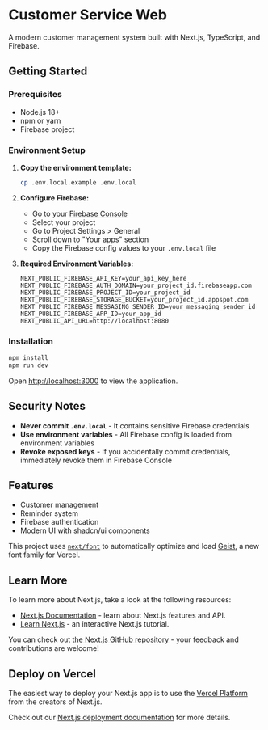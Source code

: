 # Customer Service Web

A modern customer management system built with Next.js, TypeScript, and Firebase.

## Getting Started

### Prerequisites

- Node.js 18+ 
- npm or yarn
- Firebase project

### Environment Setup

1. **Copy the environment template:**
   ```bash
   cp .env.local.example .env.local
   ```

2. **Configure Firebase:**
   - Go to your [Firebase Console](https://console.firebase.google.com/)
   - Select your project
   - Go to Project Settings > General
   - Scroll down to "Your apps" section
   - Copy the Firebase config values to your `.env.local` file

3. **Required Environment Variables:**
   ```env
   NEXT_PUBLIC_FIREBASE_API_KEY=your_api_key_here
   NEXT_PUBLIC_FIREBASE_AUTH_DOMAIN=your_project_id.firebaseapp.com
   NEXT_PUBLIC_FIREBASE_PROJECT_ID=your_project_id
   NEXT_PUBLIC_FIREBASE_STORAGE_BUCKET=your_project_id.appspot.com
   NEXT_PUBLIC_FIREBASE_MESSAGING_SENDER_ID=your_messaging_sender_id
   NEXT_PUBLIC_FIREBASE_APP_ID=your_app_id
   NEXT_PUBLIC_API_URL=http://localhost:8080
   ```

### Installation

```bash
npm install
npm run dev
```

Open [http://localhost:3000](http://localhost:3000) to view the application.

## Security Notes

- **Never commit `.env.local`** - It contains sensitive Firebase credentials
- **Use environment variables** - All Firebase config is loaded from environment variables
- **Revoke exposed keys** - If you accidentally commit credentials, immediately revoke them in Firebase Console

## Features

- Customer management
- Reminder system
- Firebase authentication
- Modern UI with shadcn/ui components

This project uses [`next/font`](https://nextjs.org/docs/app/building-your-application/optimizing/fonts) to automatically optimize and load [Geist](https://vercel.com/font), a new font family for Vercel.

## Learn More

To learn more about Next.js, take a look at the following resources:

- [Next.js Documentation](https://nextjs.org/docs) - learn about Next.js features and API.
- [Learn Next.js](https://nextjs.org/learn) - an interactive Next.js tutorial.

You can check out [the Next.js GitHub repository](https://github.com/vercel/next.js) - your feedback and contributions are welcome!

## Deploy on Vercel

The easiest way to deploy your Next.js app is to use the [Vercel Platform](https://vercel.com/new?utm_medium=default-template&filter=next.js&utm_source=create-next-app&utm_campaign=create-next-app-readme) from the creators of Next.js.

Check out our [Next.js deployment documentation](https://nextjs.org/docs/app/building-your-application/deploying) for more details.
